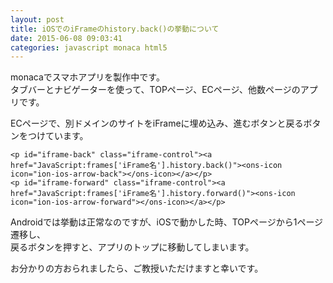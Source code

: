 ```yaml
---
layout: post
title: iOSでのiFrameのhistory.back()の挙動について
date: 2015-06-08 09:03:41
categories: javascript monaca html5
---
```

<!-- {% raw %} -->
<p>monacaでスマホアプリを製作中です。<br>
タブバーとナビゲーターを使って、TOPページ、ECページ、他数ページのアプリです。</p>

<p>ECページで、別ドメインのサイトをiFrameに埋め込み、進むボタンと戻るボタンをつけています。</p>

<pre><code>&lt;p id="iframe-back" class="iframe-control"&gt;&lt;a href="JavaScript:frames['iFrame名'].history.back()"&gt;&lt;ons-icon icon="ion-ios-arrow-back"&gt;&lt;/ons-icon&gt;&lt;/a&gt;&lt;/p&gt;
&lt;p id="iframe-forward" class="iframe-control"&gt;&lt;a href="JavaScript:frames['iFrame名'].history.forward()"&gt;&lt;ons-icon icon="ion-ios-arrow-forward"&gt;&lt;/ons-icon&gt;&lt;/a&gt;&lt;/p&gt;
</code></pre>

<p>Androidでは挙動は正常なのですが、iOSで動かした時、TOPページから1ページ遷移し、<br>
戻るボタンを押すと、アプリのトップに移動してしまいます。</p>

<p>お分かりの方おられましたら、ご教授いただけますと幸いです。</p>
<!-- {% endraw %} -->

